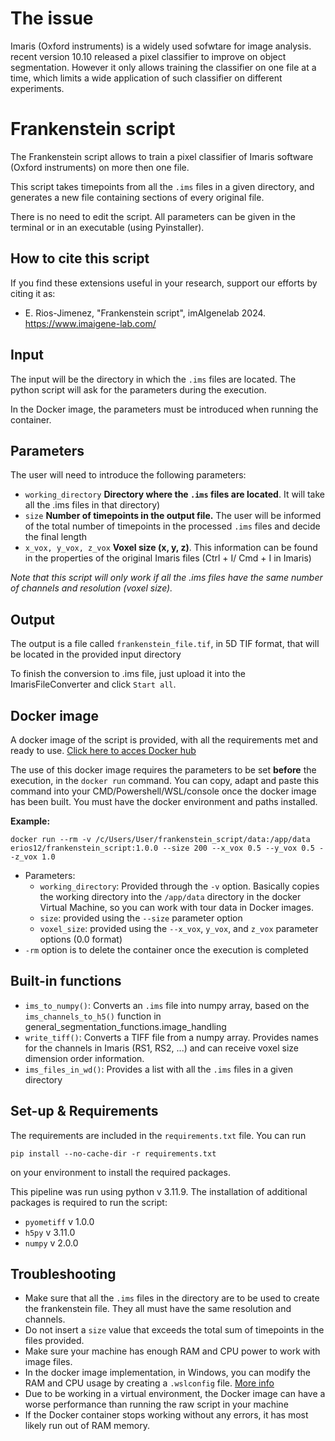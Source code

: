 # The issue

Imaris (Oxford instruments) is a widely used sofwtare for image analysis. recent version 10.10 released a pixel classifier to improve on object segmentation. However it only allows training the classifier on one file at a time, which limits a wide application of such classifier on different experiments.
# Frankenstein script

The Frankenstein script allows to train a pixel classifier of Imaris software (Oxford instruments) on more then one file.

This script takes timepoints from all the `.ims` files in a given directory, and generates a new file containing sections of every original file. 

There is no need to edit the script. All parameters can be given in the terminal or in an executable (using Pyinstaller).

## How to cite this script
If you find these extensions useful in your research, support our efforts by citing it as:
- E. Rios-Jimenez, "Frankenstein script", imAIgenelab 2024. https://www.imaigene-lab.com/

## Input
The input will be the directory in which the `.ims` files are located. The python script will ask for the parameters during the execution.

In the Docker image, the parameters must be introduced when running the container. 

## Parameters
The user will need to introduce the following parameters:
- `working_directory` **Directory where the `.ims` files are located**. It will take all the .ims files in that directory)
- `size` **Number of timepoints in the output file.** The user will be informed of the total number of timepoints in the processed `.ims` files and decide the final length
- `x_vox, y_vox, z_vox` **Voxel size (x, y, z)**. This information can be found in the properties of the original Imaris files (Ctrl + I/ Cmd + I in Imaris)

*Note that this script will only work if all the .ims files have the same number of channels and resolution (voxel size).*

## Output
The output is a file called `frankenstein_file.tif`, in 5D TIF format, that will be located in the provided input directory

To finish the conversion to .ims file, just upload it into the ImarisFileConverter and click `Start all`.

## Docker image
A docker image of the script is provided, with all the requirements met and ready to use. [Click here to acces Docker hub](https://hub.docker.com/layers/erios12/frankenstein_script/1.0.0/images/sha256:2e3a3118d5422f7345202dbc1d4956b9b0e8345fb2325e6d3fdf8d4f6c06591d?uuid=F0C28C93-5A7A-4EB8-AFF3-B6DEB8B568A6)

The use of this docker image requires the parameters to be set **before** the execution, in the `docker run` command. You can copy, adapt and paste this command into your CMD/Powershell/WSL/console once the docker image has been built. You must have the docker environment and paths installed.

**Example:**
```
docker run --rm -v /c/Users/User/frankenstein_script/data:/app/data erios12/frankenstein_script:1.0.0 --size 200 --x_vox 0.5 --y_vox 0.5 --z_vox 1.0
```
- Parameters:
  - `working_directory`: Provided through the `-v` option. Basically copies the working directory into the `/app/data` directory in the docker Virtual Machine, so you can work with tour data in Docker images.
  - `size`: provided using the `--size` parameter option
  - `voxel_size`: provided using the `--x_vox`, `y_vox`, and `z_vox` parameter options (0.0 format)
- `-rm` option is to delete the container once the execution is completed

## Built-in functions
- `ims_to_numpy()`: Converts an `.ims` file into numpy array, based on the `ims_channels_to_h5()` function in general_segmentation_functions.image_handling
- `write_tiff()`: Converts a TIFF file from a numpy array. Provides names for the channels in Imaris (RS1, RS2, ...) and can receive voxel size dimension order information.
- `ims_files_in_wd()`: Provides a list with all the `.ims` files in a given directory

## Set-up & Requirements
The requirements are included in the `requirements.txt` file. You can run 
```{python}
pip install --no-cache-dir -r requirements.txt
```
on your environment to install the required packages.

This pipeline was run using python v 3.11.9. The installation of additional packages is required to run the script:
- `pyometiff` v 1.0.0
- `h5py` v 3.11.0
- `numpy` v 2.0.0

## Troubleshooting
- Make sure that all the `.ims` files in the directory are to be used to create the frankenstein file. They all must have the same resolution and channels.
- Do not insert a `size` value that exceeds the total sum of timepoints in the files provided.
- Make sure your machine has enough RAM and CPU power to work with image files.
- In the docker image implementation, in Windows, you can modify the RAM and CPU usage by creating a `.wslconfig` file. [More info](https://learn.microsoft.com/en-us/windows/wsl/wsl-config#wslconfig)
- Due to be working in a virtual environment, the Docker image can have a worse performance than running the raw script in your machine
- If the Docker container stops working without any errors, it has most likely run out of RAM memory.

